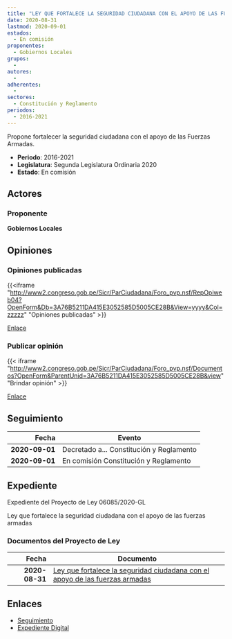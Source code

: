 ```yaml
---
title: "LEY QUE FORTALECE LA SEGURIDAD CIUDADANA CON EL APOYO DE LAS FUERZAS ARMADAS"
date: 2020-08-31
lastmod: 2020-09-01
estados: 
  - En comisión
proponentes: 
  - Gobiernos Locales
grupos: 
  - 
autores: 
  - 
adherentes: 
  - 
sectores: 
  - Constitución y Reglamento
periodos: 
  - 2016-2021
---
```


Propone fortalecer la seguridad ciudadana con el apoyo de las Fuerzas Armadas.

- **Periodo**: 2016-2021
- **Legislatura**: Segunda Legislatura Ordinaria 2020
- **Estado**: En comisión

## Actores

### Proponente

**Gobiernos Locales**


## Opiniones

### Opiniones publicadas

{{<iframe "http://www2.congreso.gob.pe/Sicr/ParCiudadana/Foro_pvp.nsf/RepOpiweb04?OpenForm&Db=3A76B5211DA415E3052585D5005CE28B&View=yyyy&Col=zzzzz" "Opiniones publicadas" >}}

[Enlace](http://www2.congreso.gob.pe/Sicr/ParCiudadana/Foro_pvp.nsf/RepOpiweb04?OpenForm&Db=3A76B5211DA415E3052585D5005CE28B&View=yyyy&Col=zzzzz)
### Publicar opinión

{{< iframe "http://www2.congreso.gob.pe/Sicr/ParCiudadana/Foro_pvp.nsf/Documentos?OpenForm&ParentUnid=3A76B5211DA415E3052585D5005CE28B&view" "Brindar opinión" >}}

[Enlace](http://www2.congreso.gob.pe/Sicr/ParCiudadana/Foro_pvp.nsf/Documentos?OpenForm&ParentUnid=3A76B5211DA415E3052585D5005CE28B&view)

## Seguimiento

| Fecha | Evento |
|------:|--------|
| **2020-09-01** | Decretado a... Constitución y Reglamento|
| **2020-09-01** | En comisión Constitución y Reglamento|


## Expediente

Expediente del Proyecto de Ley 06085/2020-GL

Ley que fortalece la seguridad ciudadana con el apoyo de las fuerzas armadas


### Documentos del Proyecto de Ley

| Fecha | Documento |
|------:|--------|
| **2020-08-31** | [Ley que fortalece la seguridad ciudadana con el apoyo de las fuerzas armadas](http://www.leyes.congreso.gob.pe/Documentos/2016_2021/Proyectos_de_Ley_y_de_Resoluciones_Legislativas/PL06085-20200831.pdf) |

## Enlaces 

- [Seguimiento](http://www2.congreso.gob.pehttp://www2.congreso.gob.pe/Sicr/TraDocEstProc/CLProLey2016.nsf/f7fff46988ca05b1052578e100829cc7/b452b0828add8e46052585d50080e1c8?OpenDocument)
- [Expediente Digital](http://www2.congreso.gob.pehttp://www2.congreso.gob.pe/Sicr/TraDocEstProc/CLProLey2016.nsf/f7fff46988ca05b1052578e100829cc7/b452b0828add8e46052585d50080e1c8?OpenDocument&Click=05257FB7005EB655.eb71d0cf91d8294e05256cdf006b5706/$Body/0.1C6C)
